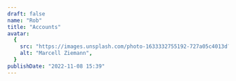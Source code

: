 ```yaml
---
draft: false
name: "Rob"
title: "Accounts"
avatar:
  {
    src: "https://images.unsplash.com/photo-1633332755192-727a05c4013d?&fit=crop&w=280",
    alt: "Marcell Ziemann",
  }
publishDate: "2022-11-08 15:39"
---
```

